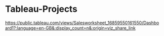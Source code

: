 # Tableau-Projects
https://public.tableau.com/views/Salesworksheet_16859550161550/Dashboard1?:language=en-GB&:display_count=n&:origin=viz_share_link
